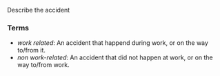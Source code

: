 Describe the accident

### Terms
* *work related*: An accident that happend during work, or on the way to/from it.
* *non work-related*: An accident that did not happen at work, or on the way to/from work.
